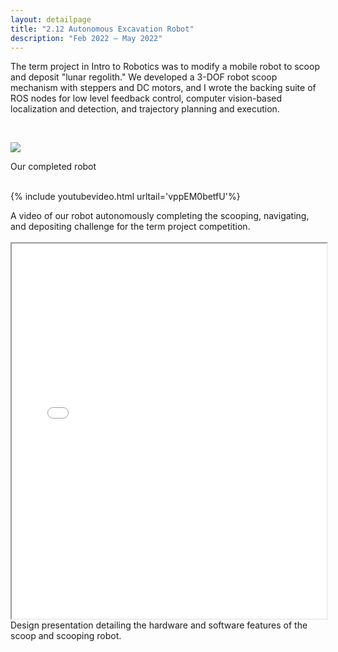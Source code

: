 ```yaml
---
layout: detailpage
title: "2.12 Autonomous Excavation Robot"
description: "Feb 2022 — May 2022"
---
```


The term project in Intro to Robotics was to modify a mobile robot to scoop and deposit "lunar regolith." We developed a 3-DOF robot scoop mechanism with steppers and DC motors, and I wrote the backing suite of ROS nodes for low level feedback control, computer vision-based localization and detection, and trajectory planning and execution.

<br>

![](/assets/images/portfolio/212robot.png)
<div class="caption">Our completed robot</div>

<br>

{% include youtubevideo.html urltail='vppEM0betfU'%}
<div class="caption">A video of our robot autonomously completing the scooping, navigating, and depositing challenge for the term project competition.</div>

<br>

<iframe height="600px" width="100%" src="/assets/images/portfolio/212design.pdf"></iframe>
<div class="caption">Design presentation detailing the hardware and software features of the scoop and scooping robot.</div>
